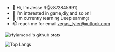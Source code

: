 - 👋 Hi, I’m Jesse !(@z872845991）
- 👀 I’m interested in game,diy,and so on!
- 🌱 I’m currently learning Deeplearning!
- 📫 reach me for email:vegas_tyler@outlook.com

![rfyiamcool's github stats](https://github-readme-stats-git-masterrstaa-rickstaa.vercel.app/api?username=z872845991&show_icons=true&count_private=true&line_height=40&hide_border=true&theme=dracula)

![Top Langs](https://github-readme-stats-git-masterrstaa-rickstaa.vercel.app/api/top-langs/?username=z872845991&hide=html&exclude_repo=python_vim&hide_border=true&theme=dracula)
<!---
z872845991/z872845991 is a ✨ special ✨ repository because its `README.md` (this file) appears on your GitHub profile.
You can click the Preview link to take a look at your changes.
--->

